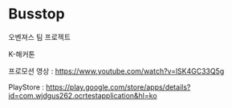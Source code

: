 # Busstop

오벤져스 팀 프로젝트

K-해커톤 

프로모션 영상 : https://www.youtube.com/watch?v=lSK4GC33Q5g

PlayStore : https://play.google.com/store/apps/details?id=com.wjdgus262.ocrtestapplication&hl=ko


